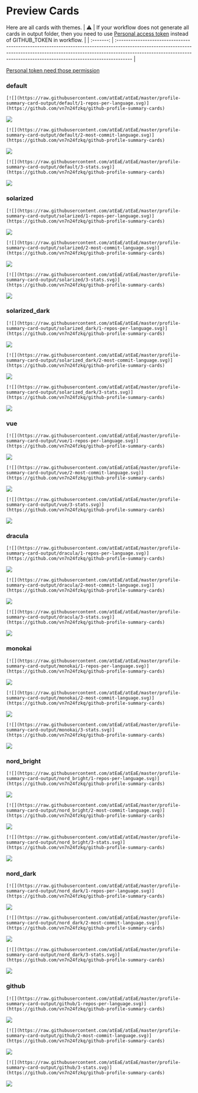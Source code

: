 
# Preview Cards

Here are all cards with themes.
| :warning: | If your workflow does not generate all cards in output folder, then you need to use [Personal access token](https://docs.github.com/en/actions/configuring-and-managing-workflows/creating-and-storing-encrypted-secrets) instead of GITHUB_TOKEN in workflow. |
| :-------: | :------------------------------------------------------------------------------------------------------------------------------------------------------------------------------------------------------------------------------------------------ |

[Personal token need those permission](https://github.com/vn7n24fzkq/github-profile-summary-cards/wiki/Personal-access-token-permissions)


### default


```
[![](https://raw.githubusercontent.com/atEaE/atEaE/master/profile-summary-card-output/default/1-repos-per-language.svg)](https://github.com/vn7n24fzkq/github-profile-summary-cards)
```
![](https://raw.githubusercontent.com/atEaE/atEaE/master/profile-summary-card-output/default/1-repos-per-language.svg)


```
[![](https://raw.githubusercontent.com/atEaE/atEaE/master/profile-summary-card-output/default/2-most-commit-language.svg)](https://github.com/vn7n24fzkq/github-profile-summary-cards)
```
![](https://raw.githubusercontent.com/atEaE/atEaE/master/profile-summary-card-output/default/2-most-commit-language.svg)


```
[![](https://raw.githubusercontent.com/atEaE/atEaE/master/profile-summary-card-output/default/3-stats.svg)](https://github.com/vn7n24fzkq/github-profile-summary-cards)
```
![](https://raw.githubusercontent.com/atEaE/atEaE/master/profile-summary-card-output/default/3-stats.svg)


### solarized


```
[![](https://raw.githubusercontent.com/atEaE/atEaE/master/profile-summary-card-output/solarized/1-repos-per-language.svg)](https://github.com/vn7n24fzkq/github-profile-summary-cards)
```
![](https://raw.githubusercontent.com/atEaE/atEaE/master/profile-summary-card-output/solarized/1-repos-per-language.svg)


```
[![](https://raw.githubusercontent.com/atEaE/atEaE/master/profile-summary-card-output/solarized/2-most-commit-language.svg)](https://github.com/vn7n24fzkq/github-profile-summary-cards)
```
![](https://raw.githubusercontent.com/atEaE/atEaE/master/profile-summary-card-output/solarized/2-most-commit-language.svg)


```
[![](https://raw.githubusercontent.com/atEaE/atEaE/master/profile-summary-card-output/solarized/3-stats.svg)](https://github.com/vn7n24fzkq/github-profile-summary-cards)
```
![](https://raw.githubusercontent.com/atEaE/atEaE/master/profile-summary-card-output/solarized/3-stats.svg)


### solarized_dark


```
[![](https://raw.githubusercontent.com/atEaE/atEaE/master/profile-summary-card-output/solarized_dark/1-repos-per-language.svg)](https://github.com/vn7n24fzkq/github-profile-summary-cards)
```
![](https://raw.githubusercontent.com/atEaE/atEaE/master/profile-summary-card-output/solarized_dark/1-repos-per-language.svg)


```
[![](https://raw.githubusercontent.com/atEaE/atEaE/master/profile-summary-card-output/solarized_dark/2-most-commit-language.svg)](https://github.com/vn7n24fzkq/github-profile-summary-cards)
```
![](https://raw.githubusercontent.com/atEaE/atEaE/master/profile-summary-card-output/solarized_dark/2-most-commit-language.svg)


```
[![](https://raw.githubusercontent.com/atEaE/atEaE/master/profile-summary-card-output/solarized_dark/3-stats.svg)](https://github.com/vn7n24fzkq/github-profile-summary-cards)
```
![](https://raw.githubusercontent.com/atEaE/atEaE/master/profile-summary-card-output/solarized_dark/3-stats.svg)


### vue


```
[![](https://raw.githubusercontent.com/atEaE/atEaE/master/profile-summary-card-output/vue/1-repos-per-language.svg)](https://github.com/vn7n24fzkq/github-profile-summary-cards)
```
![](https://raw.githubusercontent.com/atEaE/atEaE/master/profile-summary-card-output/vue/1-repos-per-language.svg)


```
[![](https://raw.githubusercontent.com/atEaE/atEaE/master/profile-summary-card-output/vue/2-most-commit-language.svg)](https://github.com/vn7n24fzkq/github-profile-summary-cards)
```
![](https://raw.githubusercontent.com/atEaE/atEaE/master/profile-summary-card-output/vue/2-most-commit-language.svg)


```
[![](https://raw.githubusercontent.com/atEaE/atEaE/master/profile-summary-card-output/vue/3-stats.svg)](https://github.com/vn7n24fzkq/github-profile-summary-cards)
```
![](https://raw.githubusercontent.com/atEaE/atEaE/master/profile-summary-card-output/vue/3-stats.svg)


### dracula


```
[![](https://raw.githubusercontent.com/atEaE/atEaE/master/profile-summary-card-output/dracula/1-repos-per-language.svg)](https://github.com/vn7n24fzkq/github-profile-summary-cards)
```
![](https://raw.githubusercontent.com/atEaE/atEaE/master/profile-summary-card-output/dracula/1-repos-per-language.svg)


```
[![](https://raw.githubusercontent.com/atEaE/atEaE/master/profile-summary-card-output/dracula/2-most-commit-language.svg)](https://github.com/vn7n24fzkq/github-profile-summary-cards)
```
![](https://raw.githubusercontent.com/atEaE/atEaE/master/profile-summary-card-output/dracula/2-most-commit-language.svg)


```
[![](https://raw.githubusercontent.com/atEaE/atEaE/master/profile-summary-card-output/dracula/3-stats.svg)](https://github.com/vn7n24fzkq/github-profile-summary-cards)
```
![](https://raw.githubusercontent.com/atEaE/atEaE/master/profile-summary-card-output/dracula/3-stats.svg)


### monokai


```
[![](https://raw.githubusercontent.com/atEaE/atEaE/master/profile-summary-card-output/monokai/1-repos-per-language.svg)](https://github.com/vn7n24fzkq/github-profile-summary-cards)
```
![](https://raw.githubusercontent.com/atEaE/atEaE/master/profile-summary-card-output/monokai/1-repos-per-language.svg)


```
[![](https://raw.githubusercontent.com/atEaE/atEaE/master/profile-summary-card-output/monokai/2-most-commit-language.svg)](https://github.com/vn7n24fzkq/github-profile-summary-cards)
```
![](https://raw.githubusercontent.com/atEaE/atEaE/master/profile-summary-card-output/monokai/2-most-commit-language.svg)


```
[![](https://raw.githubusercontent.com/atEaE/atEaE/master/profile-summary-card-output/monokai/3-stats.svg)](https://github.com/vn7n24fzkq/github-profile-summary-cards)
```
![](https://raw.githubusercontent.com/atEaE/atEaE/master/profile-summary-card-output/monokai/3-stats.svg)


### nord_bright


```
[![](https://raw.githubusercontent.com/atEaE/atEaE/master/profile-summary-card-output/nord_bright/1-repos-per-language.svg)](https://github.com/vn7n24fzkq/github-profile-summary-cards)
```
![](https://raw.githubusercontent.com/atEaE/atEaE/master/profile-summary-card-output/nord_bright/1-repos-per-language.svg)


```
[![](https://raw.githubusercontent.com/atEaE/atEaE/master/profile-summary-card-output/nord_bright/2-most-commit-language.svg)](https://github.com/vn7n24fzkq/github-profile-summary-cards)
```
![](https://raw.githubusercontent.com/atEaE/atEaE/master/profile-summary-card-output/nord_bright/2-most-commit-language.svg)


```
[![](https://raw.githubusercontent.com/atEaE/atEaE/master/profile-summary-card-output/nord_bright/3-stats.svg)](https://github.com/vn7n24fzkq/github-profile-summary-cards)
```
![](https://raw.githubusercontent.com/atEaE/atEaE/master/profile-summary-card-output/nord_bright/3-stats.svg)


### nord_dark


```
[![](https://raw.githubusercontent.com/atEaE/atEaE/master/profile-summary-card-output/nord_dark/1-repos-per-language.svg)](https://github.com/vn7n24fzkq/github-profile-summary-cards)
```
![](https://raw.githubusercontent.com/atEaE/atEaE/master/profile-summary-card-output/nord_dark/1-repos-per-language.svg)


```
[![](https://raw.githubusercontent.com/atEaE/atEaE/master/profile-summary-card-output/nord_dark/2-most-commit-language.svg)](https://github.com/vn7n24fzkq/github-profile-summary-cards)
```
![](https://raw.githubusercontent.com/atEaE/atEaE/master/profile-summary-card-output/nord_dark/2-most-commit-language.svg)


```
[![](https://raw.githubusercontent.com/atEaE/atEaE/master/profile-summary-card-output/nord_dark/3-stats.svg)](https://github.com/vn7n24fzkq/github-profile-summary-cards)
```
![](https://raw.githubusercontent.com/atEaE/atEaE/master/profile-summary-card-output/nord_dark/3-stats.svg)


### github


```
[![](https://raw.githubusercontent.com/atEaE/atEaE/master/profile-summary-card-output/github/1-repos-per-language.svg)](https://github.com/vn7n24fzkq/github-profile-summary-cards)
```
![](https://raw.githubusercontent.com/atEaE/atEaE/master/profile-summary-card-output/github/1-repos-per-language.svg)


```
[![](https://raw.githubusercontent.com/atEaE/atEaE/master/profile-summary-card-output/github/2-most-commit-language.svg)](https://github.com/vn7n24fzkq/github-profile-summary-cards)
```
![](https://raw.githubusercontent.com/atEaE/atEaE/master/profile-summary-card-output/github/2-most-commit-language.svg)


```
[![](https://raw.githubusercontent.com/atEaE/atEaE/master/profile-summary-card-output/github/3-stats.svg)](https://github.com/vn7n24fzkq/github-profile-summary-cards)
```
![](https://raw.githubusercontent.com/atEaE/atEaE/master/profile-summary-card-output/github/3-stats.svg)

